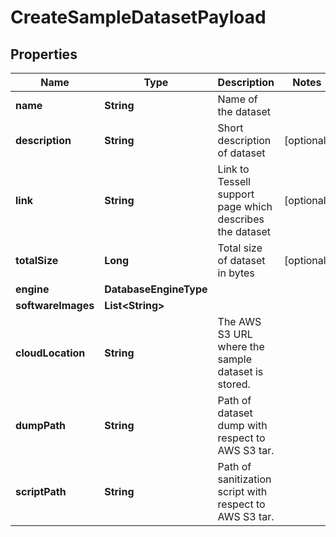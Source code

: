 

# CreateSampleDatasetPayload


## Properties

Name | Type | Description | Notes
------------ | ------------- | ------------- | -------------
**name** | **String** | Name of the dataset | 
**description** | **String** | Short description of dataset |  [optional]
**link** | **String** | Link to Tessell support page which describes the dataset |  [optional]
**totalSize** | **Long** | Total size of dataset in bytes |  [optional]
**engine** | **DatabaseEngineType** |  | 
**softwareImages** | **List&lt;String&gt;** |  | 
**cloudLocation** | **String** | The AWS S3 URL where the sample dataset is stored. | 
**dumpPath** | **String** | Path of dataset dump with respect to AWS S3 tar. | 
**scriptPath** | **String** | Path of sanitization script with respect to AWS S3 tar. | 



